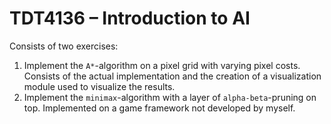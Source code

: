 # TDT4136 – Introduction to AI

Consists of two exercises:
1. Implement the `A*`-algorithm on a pixel grid with varying pixel costs. Consists of the actual implementation and the creation of a visualization module used to visualize the results.
2. Implement the `minimax`-algorithm with a layer of `alpha-beta`-pruning on top. Implemented on a game framework not developed by myself.

